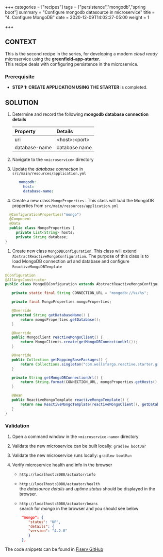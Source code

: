 +++
categories = ["recipes"]
tags = ["persistence","mongodb","spring boot"]
summary = "Configure mongodb datasource in microservice"
title = "4. Configure MongoDB"
date = 2020-12-09T14:02:27-05:00
weight = 1

+++

## CONTEXT
This is the second recipe in the series, for developing a modern _cloud ready_ microservice using the **greenfield-app-starter**.  
This recipe deals with configuring persistence in the microservice.  

### Prerequisite

- **STEP 1: CREATE APPLICATION USING THE STARTER** is completed.

## SOLUTION

1. Determine and record the following **mongodb database connection details** 

   | Property        | Details  |
      | :---            |    :----   | 
   | uri | \<host>:\<port>
   | database-name | database  name  |
 
1. Navigate to the `<microservice>` directory
   
1. Update the _database connection_ in `src/main/resources/application.yml`

   ```yml
      mongodb:
        host:
        database-name:
    ```
1. Create a new class `MongoProperties` . This class will load the MongoDB properties from `src/main/resources/application.yml`

 ```java
   @ConfigurationProperties("mongo")
   @Component
   @Data
   public class MongoProperties {
      private List<String> hosts;
      private String database;
 }
 ```

1. Create new class `MongoDBConfiguration`. This class will extend `AbstractReactiveMongoConfiguration`.
   The purpose of this class is to load MongoDB connection url and database and configure `ReactiveMongoDBTemplate`
   
 ```java
@Configuration
@AllArgsConstructor
public class MongoDBConfiguration extends AbstractReactiveMongoConfiguration {

    private static final String CONNECTION_URL = "mongodb://%s/%s";

    private final MongoProperties mongoProperties;

    @Override
    protected String getDatabaseName() {
        return mongoProperties.getDatabase();
    }

    @Override
    public MongoClient reactiveMongoClient() {
        return MongoClients.create(getMongoDBConnectionUrl());
    }

    @Override
    public Collection getMappingBasePackages() {
        return Collections.singleton("com.wellsfargo.reactive.starter.greenfieldreactiveapplicationstarter");
    }

    private String getMongoDBConnectionUrl() {
        return String.format(CONNECTION_URL, mongoProperties.getHosts().get(0), mongoProperties.getDatabase());
    }

    @Bean
    public ReactiveMongoTemplate reactiveMongoTemplate() {
        return new ReactiveMongoTemplate(reactiveMongoClient(), getDatabaseName());
    }
}
```

### Validation

1. Open a command window in the `<microservice-name>` directory


1. Validate the new microservice can be built locally: `gradlew bootJar`


1. Validate the new microservice runs locally: `gradlew bootRun`


1. Verify microservice health and info in the browser

   - `http://localhost:8080/actuator/info`
     
   - `http://localhost:8080/actuator/health`  
      the _datasource details_ and _uptime status_ should be displayed in the browser.
   
   - `http://localhost:8080/actuator/beans`  
     search for _mongo_ in the browser and you should see below
     ```json
      "mongo": {
         "status": "UP",
         "details": {
         "version": "4.2.0"
         }
      },    
     ```

The code snippets can be found in [Fiserv GitHub](https://)